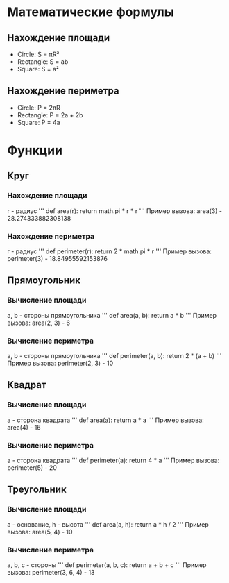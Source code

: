 # Математические формулы
## Нахождение площади
- Circle: S = πR²
- Rectangle: S = ab
- Square: S = a²

## Нахождение периметра
- Circle: P = 2πR
- Rectangle: P = 2a + 2b
- Square: P = 4a

# Функции
## Круг
### Нахождение площади
r - радиус
'''
def area(r):
    return math.pi * r * r
'''
Пример вызова: area(3) - 28.274333882308138
### Нахождение периметра
r - радиус
'''
def perimeter(r):
    return 2 * math.pi * r
'''
Пример вызова: perimeter(3) - 18.84955592153876
## Прямоугольник
### Вычисление площади
a, b - стороны прямоугольника
'''
def area(a, b):
    return a * b
'''
Пример вызова: area(2, 3) - 6
### Вычисление периметра
a, b - стороны прямоугольника
'''
def perimeter(a, b):
    return 2 * (a + b)
'''
Пример вызова: perimeter(2, 3) - 10
## Квадрат
### Вычисление площади
a - сторона квадрата
'''
def area(a):
    return a * a
'''
Пример вызова: area(4) - 16
### Вычисление периметра
a - сторона квадрата
'''
def perimeter(a):
    return 4 * a
'''
Пример вызова: perimeter(5) - 20
## Треугольник
### Вычисление площади
a - основание, h - высота
'''
def area(a, h):
    return a * h / 2
'''
Пример вызова: area(5, 4) - 10
### Вычисление периметра
a, b, c - стороны 
'''
def perimeter(a, b, c):
    return a + b + c
'''
Пример вызова: perimeter(3, 6, 4) - 13
